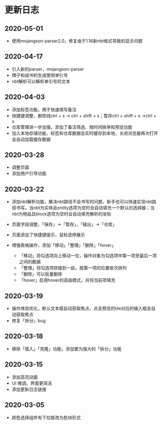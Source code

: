 # 更新日志

## 2020-05-01
- 使用mojangson-parser2.0，修复由于1.16新nbt格式导致的显示问题

## 2020-04-17

- 引入新的parser，mojangson-parser
- 牌子和成书的生成使用单引号
- nbt解析可以解析单引号的文本

## 2020-04-03

- 添加标签功能，用于快速填写备注
- 快捷键调整，删除线ctrl + s -> ctrl + shift + s；暂存ctrl + shift + s ->ctrl + s
- 仓库管理进一步加强，添加了备注筛选、按时间排序和预览功能
- 加入本地存储功能，标签和仓库数据会实时缓存到本地，关闭浏览器再次打开会自动加载缓存数据

## 2020-03-28

- 调整页面
- 添加用户引导功能

## 2020-03-22

- 添加nbt解析功能，解决nbt路径不会书写的问题，新手也可以快速实现nbt路径书写。当nbt为实体且entity选项为空时会自动填充一个默认的选择器；当nbt为物品且block选项为空时会自动填充解析的坐标

- 页面字段调整，「保存」->「暂存」，「输出」->「仓库」

- 页面添加了快捷键提示，鼠标选停展示

- 增强表格操作，添加「移动」「整理」「删除」「hover」

  - 「移动」将勾选项向上移动一位，操作对象为勾选项中第一项至最后一项之间的数据
  - 「整理」将勾选项拼接到一起，按第一项的位置依次排列
  - 「删除」可以批量删除
  - 「hover」启用hover的高级模式，并将当前项填充

## 2020-03-19
- 操作体验优化，默认文本框自动获取焦点，点击预览的tile对应的输入框会自动获取焦点
- 修复「拆分」bug

## 2020-03-18
- 移除「插入」「克隆」功能，添加更为强大的「拆分」功能

## 2020-03-15
- 添加高亮动画
- UI 微调，界面更简洁
- 添加更新日志链接

## 2020-03-05
- 颜色选择组件有下拉框改为色块形式